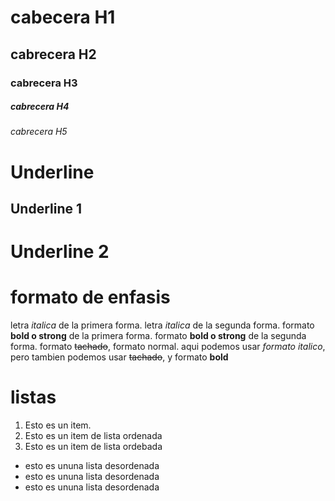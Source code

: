 # cabecera H1
## cabrecera H2
### cabrecera H3
##### cabrecera H4
###### cabrecera H5
# Underline
Underline 1
------------

Underline 2
============


# formato de enfasis 
letra *italica* de la primera forma.
letra _italica_ de la segunda forma.
formato **bold o strong** de la primera forma.
formato __bold o strong__ de la segunda forma.
formato ~~tachado~~, formato normal.
aqui podemos usar *formato italico*, pero tambien podemos usar ~~tachado~~, y formato __bold__

# listas
1. Esto es un item.
2. Esto es un item de lista ordenada
3. Esto es un item de lista ordebada
- esto es ununa lista desordenada
- esto es ununa lista desordenada
- esto es ununa lista desordenada